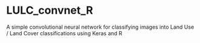 # LULC_convnet_R
A simple convolutional neural network for classifying images into Land Use / Land Cover classifications using Keras and R
